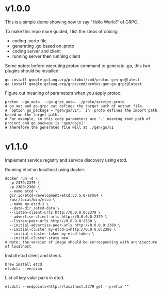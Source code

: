 # v1.0.0
This is a simple demo showing how to say "Hello World!" of GRPC.

To make this repo more guided, I list the steps of coding:
* coding .porto file
* generating .go based on .proto
* coding server and client
* running server then running client

Some notes:
before executing protoc command to generate .go, this two plugins should be installed:
```shell
go install google.golang.org/protobuf/cmd/protoc-gen-go@latest
go install google.golang.org/grpc/cmd/protoc-gen-go-grpc@latest
```
Figure out meaning of parameters when you apply protoc.
```shell
protoc --go_out=. --go-grpc_out=. ./proto/service.proto
# go_out and go-grpc_out defines the target path of output file.
# `option go_package = "gen/go/v1";` in .proto defines the import path based on the target path.
# For example, in this code parameters are '.' meaning root path of project and go_package is 'gen/go/v1'
# Therefore the generated file will at ./gen/go/v1
```
# v1.1.0
Implement service registry and service discovery using etcd.

Running etcd on localhost using docker.
```shell
docker run -d \
  -p 2379:2379 \
  -p 2380:2380 \
  --name etcd \
  gcr.io/etcd-development/etcd:v3.5.0-arm64 \
  /usr/local/bin/etcd \
  --name my-etcd-1 \
  --data-dir /etcd-data \
  --listen-client-urls http://0.0.0.0:2379 \
  --advertise-client-urls http://0.0.0.0:2379 \
  --listen-peer-urls http://0.0.0.0:2380 \
  --initial-advertise-peer-urls http://0.0.0.0:2380 \
  --initial-cluster my-etcd-1=http://0.0.0.0:2380 \
  --initial-cluster-token my-etcd-token \
  --initial-cluster-state new
# Note: the version of image should be corresponding with architecture of localhost
```

Install etcd client and check.
```shell
brew install etcd  
etcdcli --version  
```

List all key valur pairs in etcd.
```shell
etcdctl --endpoints=http://localhost:2379 get --prefix ""
```